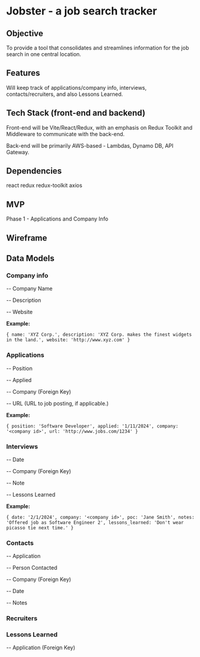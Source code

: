 # Jobster - a job search tracker

## Objective

To provide a tool that consolidates and streamlines information for the job search in one central location.

## Features

Will keep track of applications/company info, interviews, contacts/recruiters, and also Lessons Learned.

## Tech Stack (front-end and backend)

Front-end will be Vite/React/Redux, with an emphasis on Redux Toolkit and Middleware to communicate with the back-end.

Back-end will be primarily AWS-based - Lambdas, Dynamo DB, API Gateway.

## Dependencies

react redux redux-toolkit axios

## MVP
Phase 1 - Applications and Company Info

## Wireframe

## Data Models
### Company info
  
  -- Company Name
  
  -- Description
  
  -- Website

**Example:**

`{ name: 'XYZ Corp.',
     description: 'XYZ Corp. makes the finest widgets in the land.',
     website: 'http://www.xyz.com' }`
  
### Applications
  
  -- Position
  
  -- Applied
  
  -- Company (Foreign Key)
  
  -- URL (URL to job posting, if applicable.)

**Example:**

`{ position: 'Software Developer', applied: '1/11/2024', company: '<company id>', url: 'http://www.jobs.com/1234' }`

### Interviews
  
  -- Date
  
  -- Company (Foreign Key)
  
  -- Note
  
  -- Lessons Learned

**Example:**

`{ date: '2/1/2024', company: '<company id>', poc: 'Jane Smith', notes: 'Offered job as Software Engineer 2', lessons_learned: 'Don't wear picasso tie next time.' }`
  
### Contacts
  
  -- Application
  
  -- Person Contacted
  
  -- Company (Foreign Key)
  
  -- Date
  
  -- Notes
  
### Recruiters
### Lessons Learned
  
  -- Application (Foreign Key)
